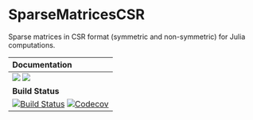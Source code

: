 # SparseMatricesCSR

Sparse matrices in CSR format (symmetric and non-symmetric) for Julia computations.

| **Documentation** |
|:------------ |
| [![](https://img.shields.io/badge/docs-stable-blue.svg)](https://gridap.github.io/SparseMatricesCSR.jl/stable) [![](https://img.shields.io/badge/docs-dev-blue.svg)](https://gridap.github.io/SparseMatricesCSR.jl/dev) |
|**Build Status** |
| [![Build Status](https://github.com/gridap/SparseMatricesCSR.jl/workflows/CI/badge.svg?branch=master)](https://github.com/gridap/SparseMatricesCSR.jl/actions?query=workflow%3ACI) [![Codecov](https://codecov.io/gh/gridap/SparseMatricesCSR.jl/branch/master/graph/badge.svg)](https://codecov.io/gh/gridap/SparseMatricesCSR.jl) |
